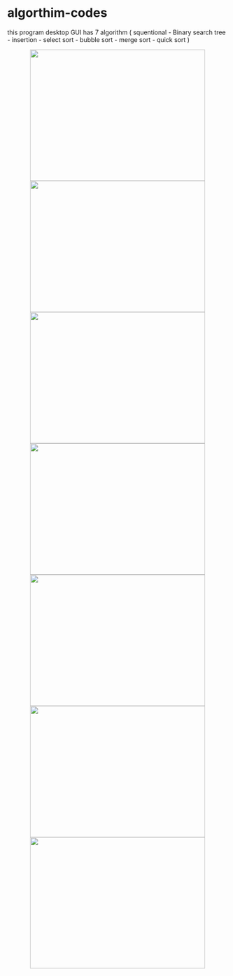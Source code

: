 # algorthim-codes
this program desktop GUI has 7 algorithm ( squentional - Binary search tree - insertion - select sort - bubble sort - merge sort - quick sort )
<p align="center">
<img src="https://user-images.githubusercontent.com/91384732/175539011-7a495e63-9726-4432-be03-bd72fdf34b7a.png" width="400" height="300" />
<img src="https://user-images.githubusercontent.com/91384732/175539102-41f2e798-a5cf-4f15-a5ae-c109b1f58f59.png" width="400" height="300" />
<img src="https://user-images.githubusercontent.com/91384732/175539147-5598fa63-a6d0-4464-9b13-7ef75d6dc082.png" width="400" height="300" />
<img src="https://user-images.githubusercontent.com/91384732/175539200-50c6ccb4-0262-4428-934e-cf4addc6c7cf.png" width="400" height="300" />
<img src="https://user-images.githubusercontent.com/91384732/175539257-1a8ccd86-3f64-4e88-a774-7a34719cb08f.png" width="400" height="300" />
<img src="https://user-images.githubusercontent.com/91384732/175539297-f8ba5061-e38f-4e91-b696-b0b7aafa5f48.png" width="400" height="300" />
<img src="https://user-images.githubusercontent.com/91384732/175539351-d42bbe3f-bb82-4188-9d3e-4e1b1b07c3c4.png" width="400" height="300" />
</p>

